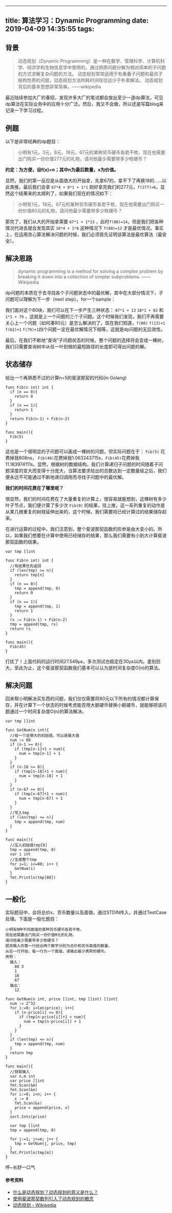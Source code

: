 
---
title: 算法学习：Dynamic Programming
date: 2019-04-09 14:35:55
tags:
---

## 背景

> 动态规划（Dynamic Programming）是一种在数学、管理科学、计算机科学、经济学和生物信息学中使用的，通过把原问题分解为相对简单的子问题的方式求解复杂问题的方法。 动态规划常常适用于有重叠子问题和最优子结构性质的问题，动态规划方法所耗时间往往远少于朴素解法。 动态规划背后的基本思想非常简单。——wikipedia

最近陆续参加大厂的春招，发现许多大厂的笔试都会放出至少一道dp算法，可见dp算法在实际业务中的应用十分广泛。然后，我又不会做，所以还是写篇blog来记录一下学习过程。

## 例题
以下是非常经典的dp题目：

> 小明有1元，3元，8元，18元，67元的某种货币硬币各若干枚，现在他需要出门购买一份价值277元的礼物，请问他最少需要带多少枚硬币？

**约定：为方便，设f(x)=n；其中n为最后数量，x为价值。**

显然，我们的第一反应是从面值大的开始拿，先拿67的，拿不下了再换18的……以此类推，最后我们会拿 `67*4 + 8*1 + 1*1` 刚好拿完我们的277元，`f(277)=6`。显然这个结果来的太顺利了，如果我们现在的情况如下：

> 小明有1元，18元，67元的某种货币硬币各若干枚，现在他需要出门购买一份价值80元的礼物，请问他最少需要带多少枚硬币？

那完了，我们从大的开始拿需要 `67*1 + 1*13` ，此时`f(80)=14`，但是我们把各种情况代进去就会发现其实 `18*4 + 1*8` 这种情况下 `f(80)=12` 才是最优情况。事实上，在运用贪心算法解决问题的时候，我们必须首先证明该算法是最优算法（最安全）。 

## 解决思路
> dynamic programming is a method for solving a complex problem by breaking it down into a collection of simpler subproblems. ——Wikipedia

dp问题的本质在于去寻找各个子问题状态中的最优解，其中在大部分情况下，子问题可以理解为下一步（next step）。for一个sample：

我们面对这个80块，我们可以在下一步产生三种状态： `67*1 + 13` `18*1 + 62` 和 `1*1 + 79` ，这就是上一个问题的三个子问题。这个时候我们发现，我们不再需要关心上一个问题（如何凑80元）是怎么解决的了，现在我们知道，`f(80)` `f(13)+1` `f(62)+1` `f(79)+1`四个问题一定在最优解情况下相等，这就是dp问题的无后效性。

最后，在我们不断地“查询”子问题状态的时候，整个问题的选择将会变成一棵树，我们只需要查询树中从任一叶到根的最短路径的长度即可得出问题的解。

## 状态储存
给出一个再熟悉不过的计算n=5的斐波那契的代码(in Golang)

```Golang
func Fib(n int) int {
  if (n == 0){
    return 0
  }
  if (n == 1){
    return 1
  }
  return Fib(n-1) + Fib(n-2)
}

func main(){
  Fib(5)
}
```

这也是一个很明显的子问题可以画成一棵树的问题，但实际问题在于： `Fib(5)` 花费掉我608ns， `Fib(40)`花费掉我1.063243715s，`Fib(45)`花费掉我11.183974111s。显然，根据树的数据结构，我们计算递归子问题的时间随着子问题深度的变大而变得十分庞大，当算法要求给出的总数达到一定数量级之后，我们便永远不可能通过不断地递归调用而寻找子问题中的最优解。

**我们的时间花费在了哪里呢？**

很显然，我们的时间花费在了大量重复的计算上，很容易就能想到，这棵树有多少叶子节点，我们便计算了多少次 `Fib(0)` 的结果，往上推，这一系列重复的动作是从某几根重复的树枝延伸出来的，这个时候，我们需要将已经计算过的结果储存起来。

在进行运算的过程中，我们注意到，整个斐波那契函数的形参是由大变小的。所以，如果我们想要在计算中使用已经储存的结果，那么我们需要有小到大计算斐波那契函数的结果。

```Golang
var tmp []int

func Fib(n int) int {
  //有结果优先返回
  if (len(tmp) >= n){
    return tmp[n]
  }
  if (n == 0){
    tmp = append(tmp, 0)
    return 0
  }
  if (n == 1){
    tmp = append(tmp, 1)
    return 1
  }
  rs := Fib(n-1) + Fib(n-2)
  tmp = append(tmp, rs)
  return rs
}

func main(){
  Fib(45)
}
```

打扰了！上面代码的运行时间27.549µs，多次测试也稳定在30µs以内。差别巨大，至此为止，这个斐波那契函数我们基本可以认为是时间复杂度O(n)的算法。

## 解决问题
回来帮小明解决买东西的问题，我们仅仅需要将80元以下所有的情况都计算保存，并在计算下一个状态的时候考虑能否用大额硬币替换小额硬币，就能够把该问题通过一个时间复杂度O(n)的算法解决。

```Golang
var tmp []int

func GetNum(n int){
  //给一个足够大的初始值，可以是最大值
  num := 80
  if (n-1 >= 0){
    if (tmp[n-1]+1 < num){
      num = tmp[n-1] + 1
    }
  }
  if (n-18 >= 0){
    if (tmp[n-18]+1 < num){
      num = tmp[n-18] + 1
    }
  }
  if (n-67 >= 0){
    if (tmp[n-67]+1 < num){
      num = tmp[n-67] + 1
    }
  }
  //写入tmp
  if (len(tmp) <= n){
    tmp = append(tmp, num)
  }
}

func main(){
  //压入初始值tmp[0]
  tmp = append(tmp, 0)
  var i int
  //生成整个tmp
  for i=1; i<=80; i++ {
    GetNum(i)
  }
  fmt.Println(tmp[80])
}
```

## 一般化
实际题目中，会将总价x、货币数量以及面值，通过STDIN传入，并通过TestCase处理。下面是一般化题目：

```
小明有N种不同面值的某种货币硬币各若干枚，
现在他需要出门购买一份价值M元的礼物，
请问他最少需要带多少枚硬币？
题目输入的第一行给出两个数字分别为总价和货币面值的数量，
从后一行开始，每一行为一个面值，请输出最少携带的硬币。
用例：
  输入：
    80 3
    1
    18
    67
  输出：
    12
```

```Golang
func GetNum(n int, price []int, tmp []int) []int{
  num := 2^32
  for i:=0; i<len(price); i++{
    if (n-price[i] >= 0){
      if (tmp[n-price[i]]+1 < num){
        num = tmp[n-price[i]] + 1
      }
    }
  }
  if (len(tmp) <= n){
    tmp = append(tmp, num)
  }
  return tmp
}

func main(){
  //获取输入
  var n,m int
  var price []int
  fmt.Scan(&m)
  fmt.Scan(&n)
  for i:=0; i<n; i++ {
    x := 0
    fmt.Scan(&x)
    price = append(price, x)
  }
  sort.Ints(price)

  var tmp []int
  tmp = append(tmp, 0)

  for j:=1; j<=m; j++ {
    tmp = GetNum(j, price, tmp)
  }
  fmt.Println(tmp[m])
}
```

呼~长舒一口气

#### 参考资料

* [什么是动态规划？动态规划的意义是什么？](https://www.zhihu.com/question/23995189/answer/613096905)
* [使用斐波那契数列引入了动态规划的概念](https://www.cnblogs.com/liweiwei1419/p/8616113.html)
* [动态规划 - Wikipedia](https://zh.wikipedia.org/wiki/%E5%8A%A8%E6%80%81%E8%A7%84%E5%88%92)